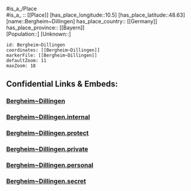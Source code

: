 ﻿---
location: [48.63,10.5] 
mapzoom: [7,12] 
mapmarker: city 
type: City
tags:
- geo/City


SpocWebEntityId: 29124
isDeleted: false
confidential: public

---
#is_a_/Place  
#is_a_ :: [[Place]] 
[has_place_longitude::10.5] 
[has_place_latitude::48.63] 
[name::Bergheim~Dillingen] 
has_place_country:: [[Germany]]  
has_place_province:: [[Bayern]]  
[Population::] 
[Unknown::] 


```leaflet
id: Bergheim~Dillingen
coordinates: [[Bergheim~Dillingen]] 
markerFile: [[Bergheim~Dillingen]] 
defaultZoom: 11 
maxZoom: 18
```


## Confidential Links & Embeds: 

### [Bergheim~Dillingen](/_public/Earth/Continent/Europe/Europe~Central/Germany/Germany~West/Bayern/counties~Bayern/Dillingen/cities~Dillingen/Höchstädt~Donau/City/Bergheim~Dillingen.md) 

### [Bergheim~Dillingen.internal](/_internal/Earth/Continent/Europe/Europe~Central/Germany/Germany~West/Bayern/counties~Bayern/Dillingen/cities~Dillingen/Höchstädt~Donau/City/Bergheim~Dillingen.internal.md) 

### [Bergheim~Dillingen.protect](/_protect/Earth/Continent/Europe/Europe~Central/Germany/Germany~West/Bayern/counties~Bayern/Dillingen/cities~Dillingen/Höchstädt~Donau/City/Bergheim~Dillingen.protect.md) 

### [Bergheim~Dillingen.private](/_private/Earth/Continent/Europe/Europe~Central/Germany/Germany~West/Bayern/counties~Bayern/Dillingen/cities~Dillingen/Höchstädt~Donau/City/Bergheim~Dillingen.private.md) 

### [Bergheim~Dillingen.personal](/_personal/Earth/Continent/Europe/Europe~Central/Germany/Germany~West/Bayern/counties~Bayern/Dillingen/cities~Dillingen/Höchstädt~Donau/City/Bergheim~Dillingen.personal.md) 

### [Bergheim~Dillingen.secret](/_secret/Earth/Continent/Europe/Europe~Central/Germany/Germany~West/Bayern/counties~Bayern/Dillingen/cities~Dillingen/Höchstädt~Donau/City/Bergheim~Dillingen.secret.md) 

